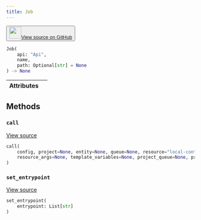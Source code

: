```yaml
---
title: Job
---
```

<p><button style={{display: 'flex', alignItems: 'center', backgroundColor: 'white', border: '1px solid #ddd', padding: '10px', borderRadius: '6px', cursor: 'pointer', boxShadow: '0 2px 3px rgba(0,0,0,0.1)', transition: 'all 0.3s'}}><a href='https://www.github.com/wandb/wandb/tree/v0.18.7/wandb/apis/public/jobs.py#L36-L217' style={{fontSize: '1.2em', display: 'flex', alignItems: 'center'}}><img src='https://github.githubassets.com/images/modules/logos_page/GitHub-Mark.png' height='32px' width='32px' style={{marginRight: '10px'}}/>View source on GitHub</a></button></p>


```python
Job(
    api: "Api",
    name,
    path: Optional[str] = None
) -> None
```

| Attributes |  |
| :--- | :--- |

## Methods

### `call`

[View source](https://www.github.com/wandb/wandb/tree/v0.19.1/wandb/apis/public/jobs.py#L167-L211)

```python
call(
    config, project=None, entity=None, queue=None, resource="local-container",
    resource_args=None, template_variables=None, project_queue=None, priority=None
)
```

### `set_entrypoint`

[View source](https://www.github.com/wandb/wandb/tree/v0.19.1/wandb/apis/public/jobs.py#L164-L165)

```python
set_entrypoint(
    entrypoint: List[str]
)
```
